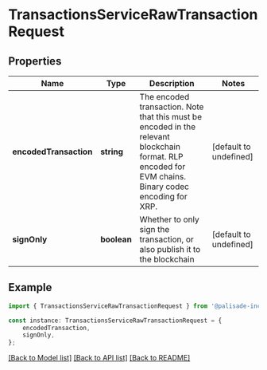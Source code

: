 # TransactionsServiceRawTransactionRequest


## Properties

Name | Type | Description | Notes
------------ | ------------- | ------------- | -------------
**encodedTransaction** | **string** | The encoded transaction. Note that this must be encoded in the relevant blockchain format. RLP encoded for EVM chains. Binary codec encoding for XRP. | [default to undefined]
**signOnly** | **boolean** | Whether to only sign the transaction, or also publish it to the blockchain | [default to undefined]

## Example

```typescript
import { TransactionsServiceRawTransactionRequest } from '@palisade-inc/typescript-sdk';

const instance: TransactionsServiceRawTransactionRequest = {
    encodedTransaction,
    signOnly,
};
```

[[Back to Model list]](../README.md#documentation-for-models) [[Back to API list]](../README.md#documentation-for-api-endpoints) [[Back to README]](../README.md)
